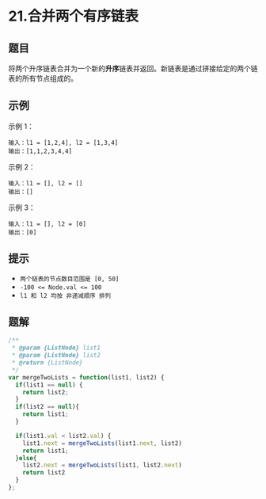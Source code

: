 # 21.合并两个有序链表

## 题目

将两个升序链表合并为一个新的**升序**链表并返回。新链表是通过拼接给定的两个链表的所有节点组成的。 

## 示例

示例 1：

```text
输入：l1 = [1,2,4], l2 = [1,3,4]
输出：[1,1,2,3,4,4]
```

示例 2：

```text
输入：l1 = [], l2 = []
输出：[]
```

示例 3：

```text
输入：l1 = [], l2 = [0]
输出：[0]
```

## 提示

- `两个链表的节点数目范围是 [0, 50]`
- `-100 <= Node.val <= 100`
- `l1 和 l2 均按 非递减顺序 排列`

## 题解

```javascript
/**
 * @param {ListNode} list1
 * @param {ListNode} list2
 * @return {ListNode}
 */
var mergeTwoLists = function(list1, list2) {
  if(list1 == null) {
    return list2;
  }
  if(list2 == null){
    return list1;
  }

  if(list1.val < list2.val) {
    list1.next = mergeTwoLists(list1.next, list2)
    return list1;
  }else{
    list2.next = mergeTwoLists(list1, list2.next)
    return list2
  }
};
```
